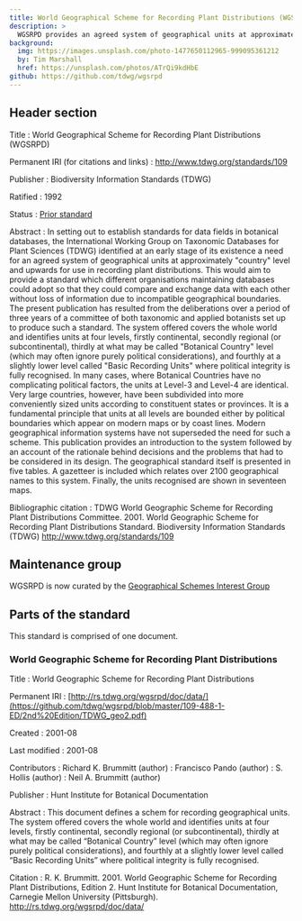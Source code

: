 ```yaml
---
title: World Geographical Scheme for Recording Plant Distributions (WGSRPD)
description: >
  WGSRPD provides an agreed system of geographical units at approximately "country" level and upwards for use in recording plant distributions. It allows adopting organizations to compare and exchange data with each other without loss of information due to incompatible geographical boundaries. The system offered covers the whole world and identifies units at four levels, firstly continental, secondly regional (or subcontinental), thirdly at what may be called "Botanical Country" level (which may often ignore purely political considerations), and fourthly at a slightly lower level called "Basic Recording Units" where political integrity is fully recognised.
background:
  img: https://images.unsplash.com/photo-1477650112965-999095361212
  by: Tim Marshall
  href: https://unsplash.com/photos/ATrQi9kdHbE
github: https://github.com/tdwg/wgsrpd
---
```

## Header section

Title
: World Geographical Scheme for Recording Plant Distributions (WGSRPD)

Permanent IRI (for citations and links)
: <http://www.tdwg.org/standards/109>

Publisher
: Biodiversity Information Standards (TDWG)

Ratified
: 1992

Status
: [Prior standard](/standards/status-and-categories/#status)

Abstract
: In setting out to establish standards for data fields in botanical databases, the International Working Group on Taxonomic Databases for Plant Sciences (TDWG) identified at an early stage of its existence a need for an agreed system of geographical units at approximately "country" level and upwards for use in recording plant distributions. This would aim to provide a standard which different organisations maintaining databases could adopt so that they could compare and exchange data with each other without loss of information due to incompatible geographical boundaries. The present publication has resulted from the deliberations over a period of three years of a committee of both taxonomic and applied botanists set up to produce such a standard. The system offered covers the whole world and identifies units at four levels, firstly continental, secondly regional (or subcontinental), thirdly at what may be called "Botanical Country" level (which may often ignore purely political considerations), and fourthly at a slightly lower level called "Basic Recording Units" where political integrity is fully recognised. In many cases, where Botanical Countries have no complicating political factors, the units at Level-3 and Level-4 are identical. Very large countries, however, have been subdivided into more conveniently sized units according to constituent states or provinces. It is a fundamental principle that units at all levels are bounded either by political boundaries which appear on modern maps or by coast lines. Modern geographical information systems have not superseded the need for such a scheme. This publication provides an introduction to the system followed by an account of the rationale behind decisions and the problems that had to be considered in its design. The geographical standard itself is presented in five tables. A gazetteer is included which relates over 2100 geographical names to this system. Finally, the units recognised are shown in seventeen maps.

Bibliographic citation
: TDWG World Geographic Scheme for Recording Plant Distributions Committee. 2001. World Geographic Scheme for Recording Plant Distributions Standard. Biodiversity Information Standards (TDWG) <http://www.tdwg.org/standards/109>

## Maintenance group

WGSRPD is now curated by the [Geographical Schemes Interest Group](https://www.tdwg.org/community/geoschemes/)

## Parts of the standard

This standard is comprised of one document.

### World Geographic Scheme for Recording Plant Distributions

Title
: World Geographic Scheme for Recording Plant Distributions

Permanent IRI
: [http://rs.tdwg.org/wgsrpd/doc/data/](https://github.com/tdwg/wgsrpd/blob/master/109-488-1-ED/2nd%20Edition/TDWG_geo2.pdf)

Created
: 2001-08

Last modified
: 2001-08

Contributors
: Richard K. Brummitt (author)
: Francisco Pando (author)
: S. Hollis (author)
: Neil A. Brummitt (author)

Publisher
: Hunt Institute for Botanical Documentation

Abstract
: This document defines a schem for recording geographical units. The system offered covers the whole world and identifies units at four levels, firstly continental, secondly regional (or subcontinental), thirdly at what may be called “Botanical Country” level (which may often ignore purely political considerations), and fourthly at a slightly lower level called “Basic Recording Units” where political integrity is fully recognised.

Citation
: R. K. Brummitt. 2001. World Geographic Scheme for Recording Plant Distributions, Edition 2. Hunt Institute for Botanical Documentation, Carnegie Mellon University (Pittsburgh). <http://rs.tdwg.org/wgsrpd/doc/data/>
